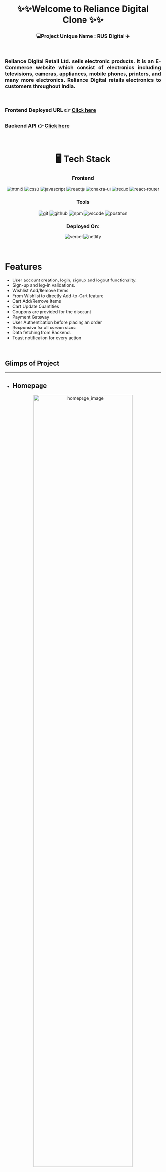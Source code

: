 <h1 align="center">✨✨Welcome to Reliance Digital Clone ✨✨</h1>

<h3 align="center">💻Project Unique Name : RUS Digital ✈️</h3>

<br/>
<h3 align="justify" width="80%">Reliance Digital Retail Ltd. sells electronic products. It is an E-Commerce website which consist of electronics including televisions, cameras, appliances, mobile phones, printers, and many more electronics. Reliance Digital retails electronics to customers throughout India.</h3>

<br/>

### Frontend Deployed URL 👉 [Click here](https://russdigital.netlify.app/)

### Backend API 👉 [Click here](https://rus-digital-televisions.onrender.com/)

<br/>

<h1 align="center">🖥️ Tech Stack</h1>

 <div align="center"><h3 align="center">Frontend</h3>
<img src="https://img.shields.io/badge/html5-%23E34F26.svg?style=for-the-badge&logo=html5&logoColor=white" align="center" alt="html5">
<img src = "https://img.shields.io/badge/css3-%231572B6.svg?style=for-the-badge&logo=css3&logoColor=white" align="center" alt="css3">
<img src ="https://img.shields.io/badge/javascript-%23323330.svg?style=for-the-badge&logo=javascript&logoColor=%23F7DF1E" align="center" alt="javascript">
<img src="https://img.shields.io/badge/React-20232A?style=for-the-badge&logo=react&logoColor=61DAFB"  align="center" alt="reactjs" />
<img src = "https://img.shields.io/badge/chakra ui-%234ED1C5.svg?style=for-the-badge&logo=chakraui&logoColor=white" align="center" alt="chakra-ui"/>
<img src="https://img.shields.io/badge/Redux-593D88?style=for-the-badge&logo=redux&logoColor=white"  align="center" alt="redux" />
<img src="https://img.shields.io/badge/React_Router-CA4245?style=for-the-badge&logo=react-router&logoColor=white"  align="center" alt="react-router" />
</div>

<div align="center"><h3 align="center">Tools</h3> 
<img src="https://img.shields.io/badge/Git-f44d27?style=for-the-badge&logo=git&logoColor=white"  align="center" alt="git"/>
<img src="https://img.shields.io/badge/GitHub-100000?style=for-the-badge&logo=github&logoColor=white"  align="center" alt="github"/>
<img src = "https://img.shields.io/badge/NPM-%23000000.svg?style=for-the-badge&logo=npm&logoColor=white" align="center" alt="npm">
<img src="https://img.shields.io/badge/Visual%20Studio-5C2D91.svg?style=for-the-badge&logo=visual-studio&logoColor=white"  align="center" alt="vscode"/>
<img src ="https://img.shields.io/badge/Postman-FF6C37?style=for-the-badge&logo=postman&logoColor=white" align="center" alt="postman">
 </div>

<div align="center"><h3 align="center">Deployed On:</h3>
  <img src="https://img.shields.io/badge/vercel-%23000000.svg?style=for-the-badge&logo=vercel&logoColor=white"  alt="vercel"/>
  <img src="https://img.shields.io/badge/netlify-%23000000.svg?style=for-the-badge&logo=netlify&logoColor=white"  alt="netlify"/>
</div>
</p>

<br/>

# Features

- User account creation, login, signup and logout functionality.
- Sign-up and log-in validations.
- Wishlist Add/Remove Items
- From Wishlist to directly Add-to-Cart feature
- Cart Add/Remove Items
- Cart Update Quantities
- Coupons are provided for the discount
- Payment Gateway
- User Authentication before placing an order
- Responsive for all screen sizes 
- Data fetching from Backend. 
- Toast notification for every action

<br/>

## Glimps of Project

---

- ## Homepage

<div align="center">
<img width="80%"  src='https://i.imgur.com/pmYRZtX.png' alt="homepage_image" />
</div>

<br/>

- ## Navbar

<div align="center">
<img width="80%"  src="https://i.imgur.com/HiCKKVs.png" alt="navbarpage_image" />
</div>

<br/>

- ## User sign up Page

<div align="center">
<img width="80%"  src="https://imagizer.imageshack.com/img922/8695/ugXdAm.png" alt="signuppage_image" />
</div>

<br/>

- ## User sign in Page

<div align="center">
<img width="80%"  src="https://imagizer.imageshack.com/img922/6743/9kW2Lt.png" alt="signinpage_image" />
</div>

<br/>

- ## Product page

<div align="center">
<img width="80%"  src="https://imagizer.imageshack.com/img924/9185/zUGyLP.png" alt="productpage_image" />
</div>

<br/>

- ### Single Product Page

<div align="center">
<img width="80%"  src="https://imagizer.imageshack.com/img923/5885/W7jLXk.png" alt="singleproductpage_image" />
</div>

<br/>

- ### Cart Page

<div align="center">
<img width="80%"  src="https://imagizer.imageshack.com/img924/9636/u5oB0y.png" alt="cartpage_image" />
</div>

<br/>

- ### Wishlist Page

<div align="center">
  <img width="80%"  src="https://imagizer.imageshack.com/img924/6580/5es93b.png" alt="wishlistpage_image" />
 </div>

<br/>

- ### Checkout Page

<div align="center">
  <img width="80%"  src="https://imagizer.imageshack.com/img922/1464/ItPYXI.png" alt="checkoutpage_image" />
</div>

<br/>
 
- ### Payment Page

<table>
  <tr>
    <td>
      <img src="https://imagizer.imageshack.com/img922/8506/PkcLHj.png" alt="paymentpage_image">
    </td>
    <td>
      <img width="80%"  src="https://imagizer.imageshack.com/img923/6870/7OEWN1.png" alt="paymentpage_image" >
    </td>
  </tr>
  
</table>

<br/>

- ### Success Page

<div align="center">
  <img width="80%"  src="https://imagizer.imageshack.com/img924/6091/nIWtKX.png" alt="successpage_image" />
 </div>

<br/>

- ## Footer Page

<div align="center">
  <img width="80%"  src="https://i.imgur.com/DSNoyG3.png" alt="footerpage_image" />
</div>

<br/>
 

  # Languages Used

<ul dir="auto">
 <ol dir="auto">◉ JavaScript : 99.1%</ol>
 <ol dir="auto">◉ other : 0.9%</ol>
 </ul>
 
### This report is provided by the Github language used stats. So, this is the total percentage of the coding languages.

<br/><br/>

# Prerequisites :

- Node.js
- npm

# Installing :

1. Clone the repository to your local machine
2. Navigate to the project directory
3. Run `npm install` to install the required dependencies
4. Run `npm start` to start the development server

<br/><br/>

# Our Team :

---

 <ul>
        <li><a href="https://github.com/RajParmar03">Raj Mukesh Kumar Parmar (Team Lead)</a></li>
        <li><a href="https://github.com/souravpl8092">Sourav Paul (Team Member)</a></li>
        <li><a href="https://github.com/sumit6675">Sumit Chimkar(Team Member)</a> </li>
        <li><a href="https://github.com/raveenakale475">Raveena Ramesh Kale (Team Member)</a></li>
        <li><a href="https://github.com/utkarshj212">Utkarsh Jain (Team Member)</a></li>
</ul>

### This is a collaborative project built by a team of 5 fullstack web developers and executed in 5 days.

<br/><br/>

# Team Work Efforts :

First of all, we created a Slack and zoom group to establish communication between all the team members. 
Then we connected over zoom meet for further discussion about assigned project.

In a zoom meet we divideed small parts of project to all the team-member.

We discussed about past days work and present day work, if any one face issue all the team member helps to solve the problem.

All push the data in Git-hub to their respective branch and merge them to main branch.

Finally we make the presentation of the project.
<br/><br/>

# Our Learnings : 
On this journey we faced many issues, but we keep motivated each other with patience. 

- We all learned how to read and understand the code of other team members.

- We learned how to write more efficient and clean code.

- Even though  We also learned how to plan a project and how to execute it step by step.

- By this Project we have learned how to collaborate and communicate with team effectively and improving the productivity.

- We also got a glimpse of using GitHub for the version control.
<br/><br/>

# Contributing

### We welcome contributions to the Reliance Digital Clone website. If you have an idea for a new feature or have found a bug, please open an issue in the repository.

<br/>

## Show your support

Give a ⭐️ if you like this project!

<h1 align="center">✨Thank You✨</h1>

